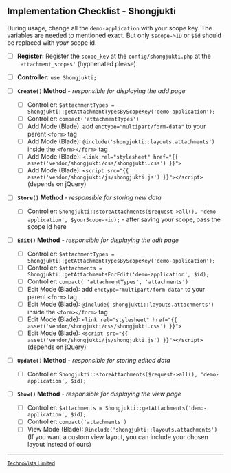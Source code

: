 ## Implementation Checklist - Shongjukti

During usage, change all the `demo-application` with your scope key. The variables are needed to mentioned exact. But only `$scope->ID` or `$id` should be replaced with _your_ scope id.

- [ ] **Register:** Register the `scope_key` at the `config/shongjukti.php` at the `'attachment_scopes'` (hyphenated please)

- [ ] **Controller:** `use Shongjukti;`

- [ ] **`Create()` Method** - _responsible for displaying the add page_
	- [ ] Controller: `$attachmentTypes = Shongjukti::getAttachmentTypesByScopeKey('demo-application');`
	- [ ] Controller: `compact('attachmentTypes')`
	- [ ] Add Mode (Blade): add `enctype="multipart/form-data"` to your parent `<form>` tag
	- [ ] Add Mode (Blade): `@include('shongjukti::layouts.attachments')` inside the `<form></form>` tag
	- [ ] Add Mode (Blade): `<link rel="stylesheet" href="{{ asset('vendor/shongjukti/css/shongjukti.css') }}">`
	- [ ] Add Mode (Blade): `<script src="{{ asset('vendor/shongjukti/js/shongjukti.js') }}"></script>` (depends on jQuery)

- [ ] **`Store()` Method** - _responsible for storing new data_
	- [ ] Controller: `Shongjukti::storeAttachments($request->all(), 'demo-application', $yourScope->id);` - after saving your scope, pass the scope id here

- [ ] **`Edit()` Method** - _responsible for displaying the edit page_
	- [ ] Controller: `$attachmentTypes = Shongjukti::getAttachmentTypesByScopeKey('demo-application');`
	- [ ] Controller: `$attachments = Shongjukti::getAttachmentsForEdit('demo-application', $id);`
	- [ ] Controller: `compact( 'attachmentTypes', 'attachments')`
	- [ ] Edit Mode (Blade): add `enctype="multipart/form-data"` to your parent `<form>` tag
	- [ ] Edit Mode (Blade): `@include('shongjukti::layouts.attachments')` inside the `<form></form>` tag
	- [ ] Edit Mode (Blade): `<link rel="stylesheet" href="{{ asset('vendor/shongjukti/css/shongjukti.css') }}">`
	- [ ] Edit Mode (Blade): `<script src="{{ asset('vendor/shongjukti/js/shongjukti.js') }}"></script>` (depends on jQuery)

- [ ] **`Update()` Method** - _responsible for storing edited data_
	- [ ] Controller: `Shongjukti::storeAttachments($request->all(), 'demo-application', $id);`

- [ ] **`Show()` Method** - _responsible for displaying the view page_
	- [ ] Controller: `$attachments = Shongjukti::getAttachments('demo-application', $id);`
	- [ ] Controller: `compact('attachments')`
	- [ ] View Mode (Blade): `@include('shongjukti::layouts.attachments')` (If you want a custom view layout, you can include your chosen layout instead of ours)

----
<sup>[TechnoVista Limited](https://technovista.com.bd/)</sup>
